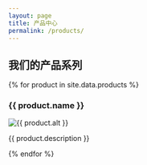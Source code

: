 ```yaml
---
layout: page
title: 产品中心
permalink: /products/
---
```


<h2>我们的产品系列</h2>

<div class="product-grid">
  {% for product in site.data.products %}
    <div class="product-item">
      <h3>{{ product.name }}</h3>
      <img src="{{ image }}" alt="{{ product.alt }}" style="max-width: 100%; height: auto;">
      <p>{{ product.description }}</p>
    </div>
  {% endfor %}
</div>

